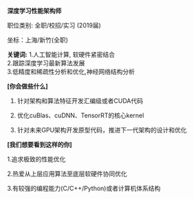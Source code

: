 **深度学习性能架构师**

职位类别:  全职/校招/实习 (2019届)  

坐标：上海/新竹(全职)  

**关键词:**
1.人工智能计算, 软硬件紧密结合    
2.跟踪深度学习最新算法发展  
3.低精度和稀疏性分析和优化,神经网络结构分析  

**[你会做些什么]**   

1. 针对架构和算法特征开发汇编级或者CUDA代码    

2. 优化cuBlas、cuDNN、TensorRT的核心kernel    

3. 针对未来GPU架构开发原型代码，推进下一代架构的设计和优化    



**[我们想要看到这样的你]**    

1.追求极致的性能优化    

2.热爱从上层应用算法至底层软硬件协同优化   

3.有较强的编程能力(C/C++/Python)或者计算机体系结构    
